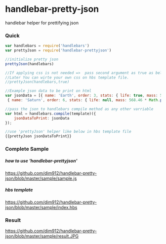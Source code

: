 # handlebar-pretty-json
handlebar helper for prettifying json

### Quick

```javascript
var handlebars = require('handlebars')
var prettyJson = require('handlebar-prettyjson')

//initialize pretty json
prettyJson(handlebars)

//If applying css is not needed =>  pass second argument as true as belowo. 
//Later You can wirte your own css on hbs template file.
//prettyJson(handlebars,true)

//Example json data to be print on html
var jsonData = [{ name: 'Earth', order: 3, stats: { life: true, mass: 5.9736 * Math.pow(10, 24) } },
 { name: 'Saturn', order: 6, stats: { life: null, mass: 568.46 * Math.pow(10, 24) } }];

//pass the json to handlebars compile method as any other varriable
var html = handlebars.compile(template)({
    jsonDataToPrint: jsonData
});

//use 'prettyJson' helper like below in hbs template file
{{prettyJson jsonDataToPrint}}

```

### Complete Sample

##### how to use 'handlebar-prettyjson'
https://github.com/dim912/handlebar-pretty-json/blob/master/sample/sample.js

##### hbs template
https://github.com/dim912/handlebar-pretty-json/blob/master/sample/index.hbs

### Result

https://github.com/dim912/handlebar-pretty-json/blob/master/sample/result.JPG





